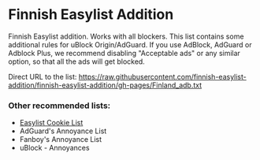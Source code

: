 # Finnish Easylist Addition

Finnish Easylist addition. Works with all blockers. This list contains some additional rules for uBlock Origin/AdGuard. If you use AdBlock, AdGuard or Adblock Plus, we recommend disabling "Acceptable ads" or any similar option, so that all the ads will get blocked.

Direct URL to the list: https://raw.githubusercontent.com/finnish-easylist-addition/finnish-easylist-addition/gh-pages/Finland_adb.txt

### Other recommended lists:

* [Easylist Cookie List](https://subscribe.adblockplus.org/?location=https://secure.fanboy.co.nz/fanboy-cookiemonster.txt&title=Easylist%20Cookie&src=fi-ann "Subscribe Easylist Cookie List")
* AdGuard's Annoyance List
* Fanboy's Annoyance List
* uBlock - Annoyances

